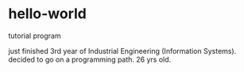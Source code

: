 # hello-world
tutorial program

just finished 3rd year of Industrial Engineering (Information Systems). decided to go on a programming path.
26 yrs old.

